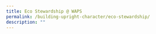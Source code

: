 ```yaml
---
title: Eco Stewardship @ WAPS
permalink: /building-upright-character/eco-stewardship/
description: ""
---
```

